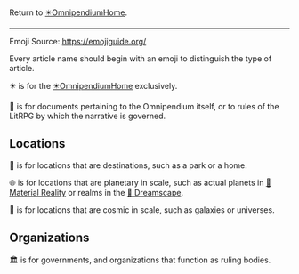 Return to [✴️OmnipendiumHome](✴️OmnipendiumHome.md).

---

Emoji Source: https://emojiguide.org/

Every article name should begin with an emoji to distinguish the type of article.

✴️ is for the [✴️OmnipendiumHome](✴️OmnipendiumHome.md) exclusively.

📄 is for documents pertaining to the Omnipendium itself, or to rules of the LitRPG by which the narrative is governed.

## Locations

📍 is for locations that are destinations, such as a park or a home.

🌐 is for locations that are planetary in scale, such as actual planets in [🌌 Material Reality](🌌%20Material%20Reality.md) or realms in the [🌌 Dreamscape](🌌%20Dreamscape.md).

🌌 is for locations that are cosmic in scale, such as galaxies or universes.

## Organizations
🏛 is for governments, and organizations that function as ruling bodies.

